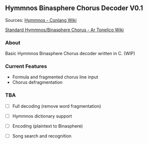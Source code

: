 ﻿## Hymmnos Binasphere Chorus Decoder V0.1
 Sources:
[Hymmnos - Conlang Wiki](https://conlang.fandom.com/wiki/Hymmnos)

[Standard Hymmnos/Binasphere Chorus - Ar Tonelico Wiki](https://artonelico.fandom.com/wiki/Standard_Hymmnos#Binasphere_Chorus)

### About
Basic Hymmnos Binasphere Chorus decoder written in C. (WIP)
### Current Features

 - Formula and fragmented chorus line input
 - Chorus defragmentation
 ### TBA
 
 - [ ] Full decoding (remove word fragmentation)
 - [ ] Hymmnos dictionary support
 - [ ] Encoding (plaintext to Binasphere)
 - [ ] Song search and recognition

